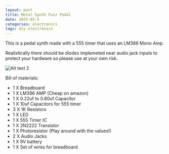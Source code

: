 ```yaml
---
layout: post
title: Metal Synth Fuzz Pedal
date: 2025-05-5
categories: electronics
tags: diy electronics
---
```

This is a pedal synth made with a 555 timer that uses an LM386 Mono Amp.

Realistically there should be diodes implemeted near audio jack inputs to protect your hardware so please use at your own risk. 

![Alt text 2](https://32bitwave.github.io/32bitcoffee/images/guitar_amp_thing.png) 

Bill of materials:
* 1 X Breadboard
* 1 X LM386 AMP (Cheap on amazon)
* 1 X 0.22uf to 0.80uf Capacitor
* 1 X 10uf Capacitors for 555 timer
* 3 X 1K Resistors
* 1 X LED
* 1 X 555 Timer IC
* 1 X 2N2222 Transistor
* 1 X Photoresistor (Play around with the values!)
* 2 X Audio Jacks
* 1 X 9V battery
* 1 X Set of wires for breadboard
